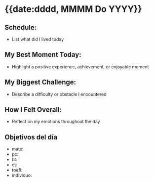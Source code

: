 # {{date:dddd, MMMM Do YYYY}}

## Schedule:
- List what did I lived today
## My Best Moment Today:
- Highlight a positive experience, achievement, or enjoyable moment

## My Biggest Challenge:
- Describe a difficulty or obstacle I encountered

## How I Felt Overall:
- Reflect on my emotions throughout the day

## Objetivos del día

- mate:
- pc:
- bt:
- et:
- toefl:
- individuo:

